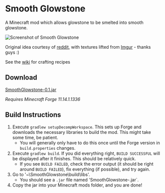 # Smooth Glowstone

A Minecraft mod which allows glowstone to be smelted into smooth glowstone.

![Screenshot of Smooth Glowstone](http://i.imgur.com/ja68DcK.png)

Original idea courtesy of [reddit](http://www.reddit.com/r/minecraftsuggestions/comments/1qbd0e/smelt_glowstone_to_get_smooth_glowstone/),
with textures lifted from [Imgur](http://imgur.com/a/7z6ho) - thanks guys :)


See the [wiki](http://chris-minecraft-mods.wikia.com/wiki/Smooth_Glowstone) for crafting recipes



## Download

[SmoothGlowstone-0.1.jar](https://github.com/crazysnailboy/modarch/raw/master/bin/SmoothGlowstone-0.1.jar)

*Requires Minecraft Forge 11.14.1.1336*



## Build Instructions

1. Execute `gradlew setupDecompWorkspace`. This sets up Forge and downloads the necessary libraries to build the mod. This might take some time, be patient.
    * You will generally only have to do this once until the Forge version in `build.properties` changes.
2. Execute `gradlew build`. If you did everything right, `BUILD SUCCESSFUL` will be displayed after it finishes. This should be relatively quick.
    * If you see `BUILD FAILED`, check the error output (it should be right around `BUILD FAILED`), fix everything (if possible), and try again.
3. Go to '~\SmoothGlowstone\build\libs'.
    * You should see a `.jar` file named 'SmoothGlowstone-<version>.jar`.
4. Copy the jar into your Minecraft mods folder, and you are done!
